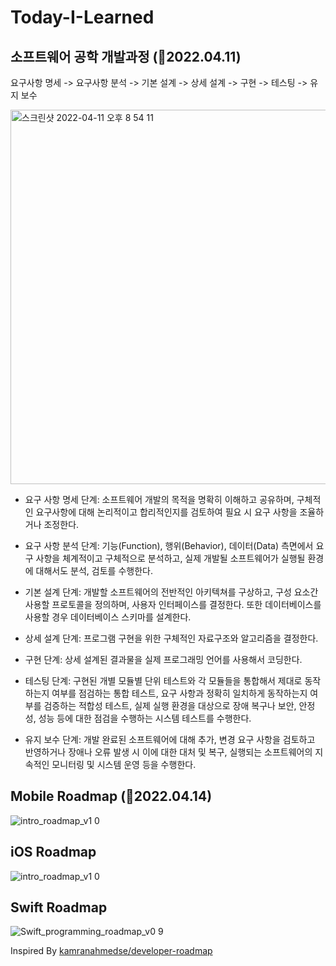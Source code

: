 # Today-I-Learned


## 소프트웨어 공학 개발과정 (📝2022.04.11)

요구사항 명세 -> 요구사항 분석 -> 기본 설계 -> 상세 설계 -> 구현 -> 테스팅 -> 유지 보수


<img width="599" alt="스크린샷 2022-04-11 오후 8 54 11" src="https://user-images.githubusercontent.com/92626903/162734175-58a1e0e4-5ab2-44c2-acc7-52e424e49c49.png">


- 요구 사항 명세 단계: 소프트웨어 개발의 목적을 명확히 이해하고 공유하며, 구체적인 요구사항에 대해 논리적이고 합리적인지를 검토하여 필요 시 요구 사항을 조율하거나 조정한다.



- 요구 사항 분석 단계: 기능(Function), 행위(Behavior), 데이터(Data) 측면에서 요구 사항을 체계적이고 구체적으로 분석하고, 실제 개발될 소프트웨어가 실행될 환경에 대해서도 분석, 검토를 수행한다.



- 기본 설계 단계: 개발할 소프트웨어의 전반적인 아키텍쳐를 구상하고, 구성 요소간 사용할 프로토콜을 정의하며, 사용자 인터페이스를 결정한다. 또한 데이터베이스를 사용할 경우 데이터베이스 스키마를 설계한다.



- 상세 설계 단계: 프로그램 구현을 위한 구체적인 자료구조와 알고리즘을 결정한다.



- 구현 단계: 상세 설계된 결과물을 실제 프로그래밍 언어를 사용해서 코딩한다.



- 테스팅 단계: 구현된 개별 모듈별 단위 테스트와 각 모듈들을 통합해서 제대로 동작하는지 여부를 점검하는 통합 테스트, 요구 사항과 정확히 일치하게 동작하는지 여부를 검증하는 적합성 테스트, 실제 실행 환경을 대상으로 장애 복구나 보안, 안정성, 성능 등에 대한 점검을 수행하는 시스템 테스트를 수행한다.



- 유지 보수 단계: 개발 완료된 소프트웨어에 대해 추가, 변경 요구 사항을 검토하고 반영하거나 장애나 오류 발생 시 이에 대한 대처 및 복구, 실행되는 소프트웨어의 지속적인 모니터링 및 시스템 운영 등을 수행한다.

## Mobile Roadmap (📝2022.04.14)

![intro_roadmap_v1 0](https://user-images.githubusercontent.com/92626903/163323082-85ad1406-6109-41ba-98d0-9261540cf896.png)


## iOS Roadmap 

![intro_roadmap_v1 0](https://user-images.githubusercontent.com/92626903/163323175-3af90ca1-dade-4568-9bfd-2933ce81526b.png)


## Swift Roadmap

![Swift_programming_roadmap_v0 9](https://user-images.githubusercontent.com/92626903/163323239-546804c8-8611-4626-979b-14b9829f18e5.png)


Inspired By [kamranahmedse/developer-roadmap](https://github.com/kamranahmedse/developer-roadmap)


